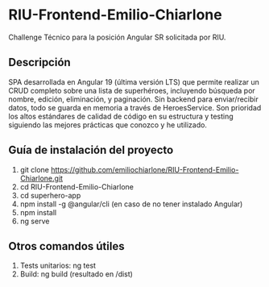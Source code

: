 # RIU-Frontend-Emilio-Chiarlone
Challenge Técnico para la posición Angular SR solicitada por RIU.

## Descripción
SPA desarrollada en Angular 19 (última versión LTS) que permite realizar un CRUD completo sobre una lista de superhéroes, incluyendo búsqueda por nombre, edición, eliminación, y paginación. 
Sin backend para enviar/recibir datos, todo se guarda en memoria a través de HeroesService.
Son prioridad los altos estándares de calidad de código en su estructura y testing siguiendo las mejores prácticas que conozco y he utilizado. 

## Guía de instalación del proyecto
1. git clone https://github.com/emiliochiarlone/RIU-Frontend-Emilio-Chiarlone.git
2. cd RIU-Frontend-Emilio-Chiarlone
3. cd superhero-app
3. npm install -g @angular/cli (en caso de no tener instalado Angular)
4. npm install
5. ng serve

## Otros comandos útiles
1. Tests unitarios: ng test
2. Build: ng build (resultado en /dist)
